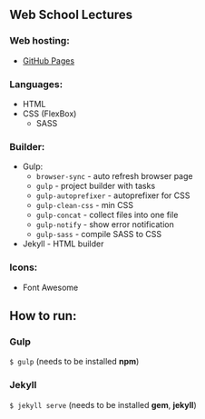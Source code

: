 ## Web School Lectures

### Web hosting:
- [GitHub Pages](https://pavelgalanin2001.github.io/web-school-lectures/)
  
### Languages:
- HTML
- CSS (FlexBox)
  - SASS

### Builder:
- Gulp:
  - ```browser-sync``` - auto refresh browser page
  - ```gulp``` - project builder with tasks
  - ```gulp-autoprefixer``` - autoprefixer for CSS
  - ```gulp-clean-css``` - min CSS
  - ```gulp-concat``` - collect files into one file
  - ```gulp-notify``` - show error notification
  - ```gulp-sass``` - compile SASS to CSS
- Jekyll - HTML builder

### Icons:
- Font Awesome

## How to run:

### Gulp
```$ gulp```
(needs to be installed <strong>npm</strong>)

### Jekyll
```$ jekyll serve```
(needs to be installed <strong>gem</strong>, <strong>jekyll</strong>)
